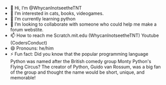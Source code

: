 - 👋 Hi, I’m @WhycanInotseetheTNT
- 👀 I’m interested in cats, books, videogames.
- 🌱 I’m currently learning python
- 💞️ I’m looking to collaborate with someone who could help me make a forum webstite.
- 📫 How to reach me Scratch.mit.edu (WhycanInotseetheTNT) Youtube (CodersConduct)
- 😄 Pronouns: he/him
- ⚡ Fun fact: Did you know that the popular programming language Python was named after the British comedy group Monty Python's Flying Circus?  The creator of Python, Guido van Rossum, was a big fan of the group and thought the name would be short, unique, and memorable!

<!---
WhycanInotseetheTNT/WhycanInotseetheTNT is a ✨ special ✨ repository because its `README.md` (this file) appears on your GitHub profile.
You can click the Preview link to take a look at your changes.
--->
